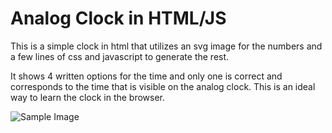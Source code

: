 # Analog Clock in HTML/JS
This is a simple clock in html that utilizes an svg image for the numbers and a few lines of css and javascript to generate the rest.

It shows 4 written options for the time and only one is correct and corresponds to the time that is visible on the analog clock.
This is an ideal way to learn the clock in the browser.

![Sample Image](https://i.imgur.com/i6ZUqPm.png)


